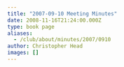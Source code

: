 ```yaml
---
title: "2007-09-10 Meeting Minutes"
date: 2008-11-16T21:24:00.000Z
type: book page
aliases:
  - /club/about/minutes/2007/0910
author: Christopher Head
images: []
---
```


